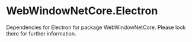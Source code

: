 # WebWindowNetCore.Electron
Dependencies for Electron for package WebWindowNetCore. Please look there for further information.
